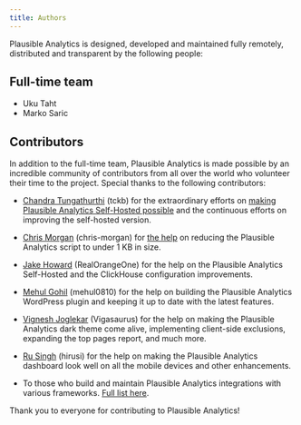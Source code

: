 ```yaml
---
title: Authors
---
```


Plausible Analytics is designed, developed and maintained fully remotely, distributed and transparent by the following people:

## Full-time team

* Uku Taht
* Marko Saric

## Contributors

In addition to the full-time team, Plausible Analytics is made possible by an incredible community of contributors from all over the world who volunteer their time to the project. Special thanks to the following contributors:

* [Chandra Tungathurthi](https://tckb.tgrthi.me?ref=plausible) (tckb) for the extraordinary efforts on [making Plausible Analytics Self-Hosted possible](https://tckb.tgrthi.me/2020/making-plausible-docker-ready/?ref=plausible) and the continuous efforts on improving the self-hosted version.

* [Chris Morgan](https://chrismorgan.info/) (chris-morgan) for [the help](https://github.com/plausible/analytics/issues/52) on reducing the Plausible Analytics script to under 1 KB in size.

* [Jake Howard](https://theorangeone.net/) (RealOrangeOne) for the help on the Plausible Analytics Self-Hosted and the ClickHouse configuration improvements.

* [Mehul Gohil](https://mehulgohil.com/) (mehul0810) for the help on building the Plausible Analytics WordPress plugin and keeping it up to date with the latest features.

* [Vignesh Joglekar](https://vigneshjoglekar.com/?utm_medium=plug&utm_source=plausible) (Vigasaurus) for the help on making the Plausible Analytics dark theme come alive, implementing client-side exclusions, expanding the top pages report, and much more.

* [Ru Singh](https://rusingh.com/) (hirusi) for the help on making the Plausible Analytics dashboard look well on all the mobile devices and other enhancements.

* To those who build and maintain Plausible Analytics integrations with various frameworks. [Full list here](integration-guides.md).

Thank you to everyone for contributing to Plausible Analytics!
